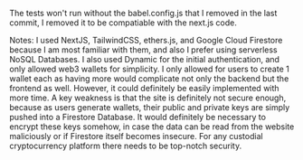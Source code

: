 The tests won't run without the babel.config.js that I removed in the last commit, I removed it to be compatiable with the next.js code.

Notes:
I used NextJS, TailwindCSS, ethers.js, and Google Cloud Firestore because I am most familiar with them, and also I prefer using serverless NoSQL Databases. I also used Dynamic for the initial authentication, and only allowed web3 wallets for simplicity. I only allowed for users to create 1 wallet each as having more would complicate not only the backend but the frontend as well. However, it could definitely be easily implemented with more time. A key weakness is that the site is definitely not secure enough, because as users generate wallets, their public and private keys are simply pushed into a Firestore Database. It would definitely be necessary to encrypt these keys somehow, in case the data can be read from the website maliciously or if Firestore itself becomes insecure. For any custodial cryptocurrency platform there needs to be top-notch security.
